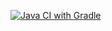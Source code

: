 [![Java CI with Gradle](https://github.com/Maqatur/HomeWorkSelenide/actions/workflows/gradle.yml/badge.svg)](https://github.com/Maqatur/HomeWorkSelenide/actions/workflows/gradle.yml)

